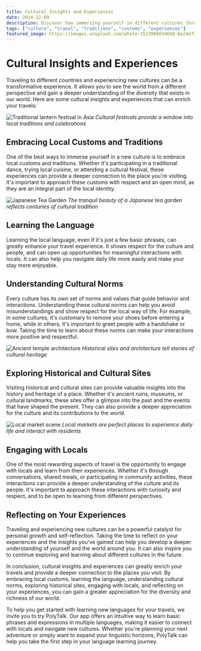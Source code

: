 ```yaml
---
title: Cultural Insights and Experiences
date: 2024-12-09
description: Discover how immersing yourself in different cultures through travel can lead to transformative experiences and deeper cultural understanding.
tags: ["culture", "travel", "traditions", "customs", "experiences"]
featured_image: https://images.unsplash.com/photo-1523906834658-6e24ef2386f9
---
```

# Cultural Insights and Experiences

Traveling to different countries and experiencing new cultures can be a transformative experience. It allows you to see the world from a different perspective and gain a deeper understanding of the diversity that exists in our world. Here are some cultural insights and experiences that can enrich your travels:

![Traditional lantern festival in Asia](https://images.unsplash.com/photo-1528164344705-47542687000d?auto=format&fit=crop&w=1024)
*Cultural festivals provide a window into local traditions and celebrations*

## Embracing Local Customs and Traditions

One of the best ways to immerse yourself in a new culture is to embrace local customs and traditions. Whether it's participating in a traditional dance, trying local cuisine, or attending a cultural festival, these experiences can provide a deeper connection to the place you're visiting. It's important to approach these customs with respect and an open mind, as they are an integral part of the local identity.

![Japanese Tea Garden](https://images.unsplash.com/photo-1512923680040-ae76121db32b?auto=format&fit=crop&w=1024)
*The tranquil beauty of a Japanese tea garden reflects centuries of cultural tradition*

## Learning the Language

Learning the local language, even if it's just a few basic phrases, can greatly enhance your travel experience. It shows respect for the culture and people, and can open up opportunities for meaningful interactions with locals. It can also help you navigate daily life more easily and make your stay more enjoyable.

## Understanding Cultural Norms

Every culture has its own set of norms and values that guide behavior and interactions. Understanding these cultural norms can help you avoid misunderstandings and show respect for the local way of life. For example, in some cultures, it's customary to remove your shoes before entering a home, while in others, it's important to greet people with a handshake or bow. Taking the time to learn about these norms can make your interactions more positive and respectful.

![Ancient temple architecture](https://images.unsplash.com/photo-1548013146-72479768bada?auto=format&fit=crop&w=1024)
*Historical sites and architecture tell stories of cultural heritage*

## Exploring Historical and Cultural Sites

Visiting historical and cultural sites can provide valuable insights into the history and heritage of a place. Whether it's ancient ruins, museums, or cultural landmarks, these sites offer a glimpse into the past and the events that have shaped the present. They can also provide a deeper appreciation for the culture and its contributions to the world.

![Local market scene](https://images.unsplash.com/photo-1519677100203-a0e668c92439?auto=format&fit=crop&w=1024)
*Local markets are perfect places to experience daily life and interact with residents*

## Engaging with Locals

One of the most rewarding aspects of travel is the opportunity to engage with locals and learn from their experiences. Whether it's through conversations, shared meals, or participating in community activities, these interactions can provide a deeper understanding of the culture and its people. It's important to approach these interactions with curiosity and respect, and to be open to learning from different perspectives.

## Reflecting on Your Experiences

Traveling and experiencing new cultures can be a powerful catalyst for personal growth and self-reflection. Taking the time to reflect on your experiences and the insights you've gained can help you develop a deeper understanding of yourself and the world around you. It can also inspire you to continue exploring and learning about different cultures in the future.

In conclusion, cultural insights and experiences can greatly enrich your travels and provide a deeper connection to the places you visit. By embracing local customs, learning the language, understanding cultural norms, exploring historical sites, engaging with locals, and reflecting on your experiences, you can gain a greater appreciation for the diversity and richness of our world.

To help you get started with learning new languages for your travels, we invite you to try PolyTalk. Our app offers an intuitive way to learn basic phrases and expressions in multiple languages, making it easier to connect with locals and navigate new cultures. Whether you're planning your next adventure or simply want to expand your linguistic horizons, PolyTalk can help you take the first step in your language learning journey.

